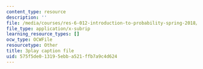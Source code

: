 ```yaml
---
content_type: resource
description: ''
file: /media/courses/res-6-012-introduction-to-probability-spring-2018/575f5de013195ebba521ffb7a9c4d624_uL31gpFdarc.vtt
file_type: application/x-subrip
learning_resource_types: []
ocw_type: OCWFile
resourcetype: Other
title: 3play caption file
uid: 575f5de0-1319-5ebb-a521-ffb7a9c4d624
---
```

